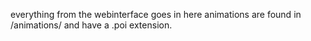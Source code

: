 everything from the webinterface goes in here
animations are found in /animations/ and have a .poi extension.
